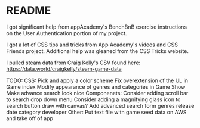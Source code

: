 # README

I got significant help from appAcademy's BenchBnB exercise instructions on the User Authentication portion of my project.

I got a lot of CSS tips and tricks from App Academy's videos and CSS Friends project.  Additional help was gleaned from the CSS Tricks website.

I pulled steam data from Craig Kelly's CSV found here: https://data.world/craigkelly/steam-game-data

TODO:
  CSS:
    Pick and apply a color scheme
    Fix overextension of the UL in Game index
    Modify appearance of genres and categories in Game Show
    Make advance search look nice
  Componenets:
    Consider adding scroll bar to search drop down menu
    Consider adding a magnifying glass icon to search button
      draw with canvas?
    Add advanced search form
      genres
      release date
      category
      developer
  Other:
    Put text file with game seed data on AWS and take off of app